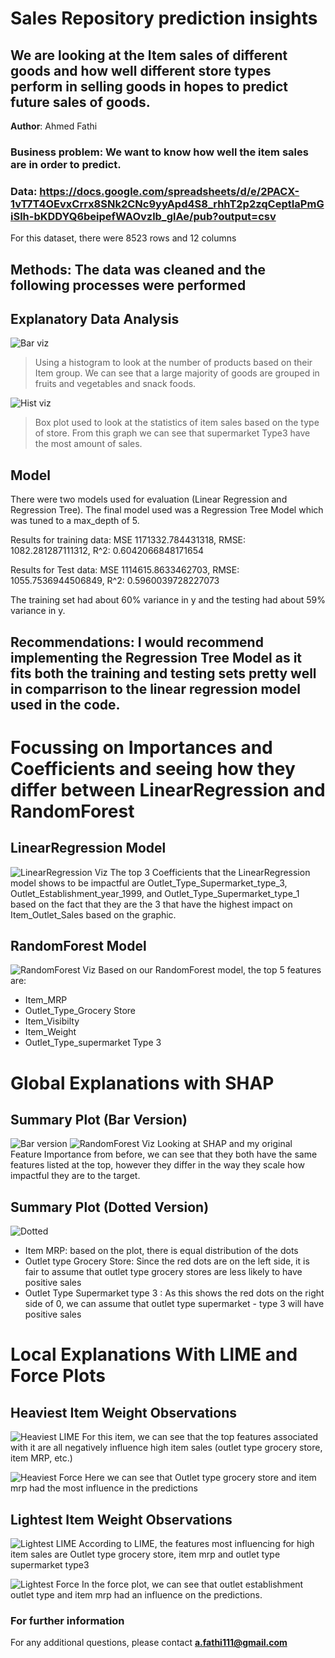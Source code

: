 # Sales Repository prediction insights
## We are looking at the Item sales of different goods and how well different store types perform in selling goods in hopes to predict future sales of goods. 

**Author**: Ahmed Fathi

### Business problem: We want to know how well the item sales are in order to predict.


### Data: https://docs.google.com/spreadsheets/d/e/2PACX-1vT7T4OEvxCrrx8SNk2CNc9yyApd4S8_rhhT2p2zqCeptIaPmGiSlh-bKDDYQ6beipefWAOvzlb_glAe/pub?output=csv
For this dataset, there were 8523 rows and 12 columns


## Methods: The data was cleaned and the following processes were performed


## Explanatory Data Analysis


![Bar viz](https://user-images.githubusercontent.com/115515293/202751002-4d31031a-2272-4c5d-ae7c-b6c4ceead2b4.png)


> Using a histogram to look at the number of products based on their Item group. We can see that a large majority of goods are grouped in fruits and vegetables and snack foods.

![Hist viz](https://user-images.githubusercontent.com/115515293/202751167-e79fc263-3ae5-4581-b02c-772b8be18b70.png)


> Box plot used to look at the statistics of item sales based on the type of store. From this graph we can see that supermarket Type3 have the most amount of sales.


## Model

There were two models used for evaluation (Linear Regression and Regression Tree). The final model used was a Regression Tree Model which was tuned to a max_depth of 5.

Results for training data: 
 MSE 1171332.784431318,
 RMSE: 1082.281287111312,
 R^2: 0.6042066848171654 
 
Results for Test data: 
 MSE 1114615.8633462703,
 RMSE: 1055.7536944506849,
 R^2: 0.5960039728227073

The training set had about 60% variance in y and the testing had about 59% variance in y.


## Recommendations: I would recommend implementing the Regression Tree Model as it fits both the training and testing sets pretty well in comparrison to the linear regression model used in the code.



# Focussing on Importances and Coefficients and seeing how they differ between LinearRegression and RandomForest

## LinearRegression Model
![LinearRegression Viz](LinearRegression_Plot.png)
The top 3 Coefficients that the LinearRegression model shows to be impactful are Outlet_Type_Supermarket_type_3, Outlet_Establishment_year_1999, and Outlet_Type_Supermarket_type_1 based on the fact that they are the 3 that have the highest impact on Item_Outlet_Sales based on the graphic.

## RandomForest Model
![RandomForest Viz](RandomForest_Plot.png)
Based on our RandomForest model, the top 5 features are:
- Item_MRP
- Outlet_Type_Grocery Store
- Item_Visibilty
- Item_Weight
- Outlet_Type_supermarket Type 3



# Global Explanations with SHAP

## Summary Plot (Bar Version)
![Bar version](Summary_plot_bar_version.png)
![RandomForest Viz](RandomForest_Plot.png)
Looking at SHAP and my original Feature Importance from before, we can see that they both have the same features listed at the top, however they differ in the way they scale how impactful they are to the target.

## Summary Plot (Dotted Version)
![Dotted](Summary_plot_default_version.png)
- Item MRP: based on the plot, there is equal distribution of the dots
- Outlet type Grocery Store: Since the red dots are on the left side, it is fair to assume that outlet type grocery stores are less likely to have positive sales
- Outlet Type Supermarket type 3 : As this shows the red dots on the right side of 0, we can assume that outlet type supermarket - type 3 will have positive sales



# Local Explanations With LIME and Force Plots

## Heaviest Item Weight Observations
![Heaviest LIME](Heaviest_LIME.png)
For this item, we can see that the top features associated with it are all negatively influence high item sales (outlet type grocery store, item MRP, etc.)

![Heaviest Force](Heaviest_item_weight_force_plot.png)
Here we can see that Outlet type grocery store and item mrp had the most influence in the predictions

## Lightest Item Weight Observations
![Lightest LIME](Lightest_LIME.png)
According to LIME, the features most influencing for high item sales are Outlet type grocery store, item mrp and outlet type supermarket type3

![Lightest Force](Lightest_item_weight_force_plot.png)
In the force plot, we can see that outlet establishment outlet type and item mrp had an influence on the predictions.




### For further information


For any additional questions, please contact **a.fathi111@gmail.com**
